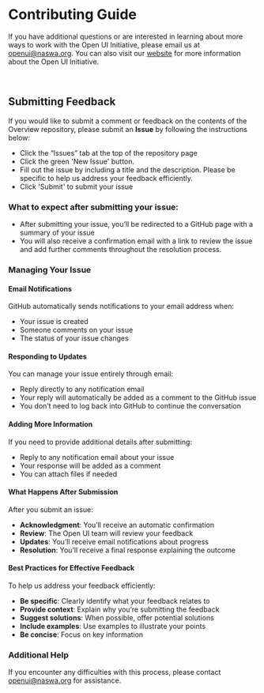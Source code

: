 # Contributing Guide

If you have additional questions or are interested in learning about more ways to work with the Open UI Initiative, please email us at [openui@naswa.org](mailto:openui@naswa.org). You can also visit our [website](https://www.naswa.org/open-ui-initiative) for more information about the Open UI Initiative.

</br>

## Submitting Feedback 
If you would like to submit a comment or feedback on the contents of the Overview repository, please submit an **Issue** by following the instructions below:
- Click the “Issues” tab at the top of the repository page 
- Click the green 'New Issue' button.
- Fill out the issue by including a title and the description. Please be specific to help us address your feedback efficiently.
- Click 'Submit' to submit your issue

### What to expect after submitting your issue:
- After submitting your issue, you’ll be redirected to a GitHub page with a summary of your issue
- You will also receive a confirmation email with a link to review the issue and add further comments throughout the resolution process.

### Managing Your Issue 
#### Email Notifications 
GitHub automatically sends notifications to your email address when: 
- Your issue is created 
- Someone comments on your issue 
- The status of your issue changes 

#### Responding to Updates 
You can manage your issue entirely through email:  
- Reply directly to any notification email 
- Your reply will automatically be added as a comment to the GitHub issue 
- You don’t need to log back into GitHub to continue the conversation 

#### Adding More Information 
If you need to provide additional details after submitting:  
- Reply to any notification email about your issue 
- Your response will be added as a comment 
- You can attach files if needed 

#### What Happens After Submission 
After you submit an issue: 
- **Acknowledgment**: You’ll receive an automatic confirmation 
- **Review**: The Open UI team will review your feedback 
- **Updates**: You’ll receive email notifications about progress 
- **Resolution**: You’ll receive a final response explaining the outcome 

#### Best Practices for Effective Feedback 
To help us address your feedback efficiently: 
- **Be specific**: Clearly identify what your feedback relates to 
- **Provide context**: Explain why you’re submitting the feedback 
- **Suggest solutions**: When possible, offer potential solutions 
- **Include examples**: Use examples to illustrate your points 
- **Be concise**: Focus on key information 

### Additional Help 
If you encounter any difficulties with this process, please contact openui@naswa.org for assistance. 




